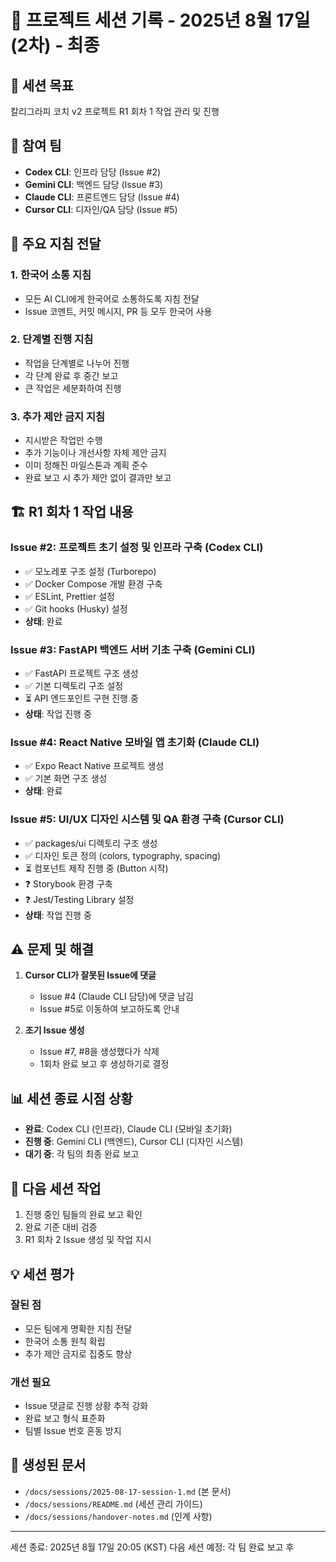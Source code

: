 # 📝 프로젝트 세션 기록 - 2025년 8월 17일 (2차) - 최종

## 🎯 세션 목표
칼리그라피 코치 v2 프로젝트 R1 회차 1 작업 관리 및 진행

## 👥 참여 팀
- **Codex CLI**: 인프라 담당 (Issue #2)
- **Gemini CLI**: 백엔드 담당 (Issue #3)
- **Claude CLI**: 프론트엔드 담당 (Issue #4)
- **Cursor CLI**: 디자인/QA 담당 (Issue #5)

## 📌 주요 지침 전달
### 1. 한국어 소통 지침
- 모든 AI CLI에게 한국어로 소통하도록 지침 전달
- Issue 코멘트, 커밋 메시지, PR 등 모두 한국어 사용

### 2. 단계별 진행 지침
- 작업을 단계별로 나누어 진행
- 각 단계 완료 후 중간 보고
- 큰 작업은 세분화하여 진행

### 3. 추가 제안 금지 지침
- 지시받은 작업만 수행
- 추가 기능이나 개선사항 자체 제안 금지
- 이미 정해진 마일스톤과 계획 준수
- 완료 보고 시 추가 제안 없이 결과만 보고

## 🏗️ R1 회차 1 작업 내용

### Issue #2: 프로젝트 초기 설정 및 인프라 구축 (Codex CLI)
- ✅ 모노레포 구조 설정 (Turborepo)
- ✅ Docker Compose 개발 환경 구축
- ✅ ESLint, Prettier 설정
- ✅ Git hooks (Husky) 설정
- **상태**: 완료

### Issue #3: FastAPI 백엔드 서버 기초 구축 (Gemini CLI)
- ✅ FastAPI 프로젝트 구조 생성
- ✅ 기본 디렉토리 구조 설정
- ⏳ API 엔드포인트 구현 진행 중
- **상태**: 작업 진행 중

### Issue #4: React Native 모바일 앱 초기화 (Claude CLI)
- ✅ Expo React Native 프로젝트 생성
- ✅ 기본 화면 구조 생성
- **상태**: 완료

### Issue #5: UI/UX 디자인 시스템 및 QA 환경 구축 (Cursor CLI)
- ✅ packages/ui 디렉토리 구조 생성
- ✅ 디자인 토큰 정의 (colors, typography, spacing)
- ⏳ 컴포넌트 제작 진행 중 (Button 시작)
- ❓ Storybook 환경 구축
- ❓ Jest/Testing Library 설정
- **상태**: 작업 진행 중

## ⚠️ 문제 및 해결
1. **Cursor CLI가 잘못된 Issue에 댓글**
   - Issue #4 (Claude CLI 담당)에 댓글 남김
   - Issue #5로 이동하여 보고하도록 안내

2. **조기 Issue 생성**
   - Issue #7, #8을 생성했다가 삭제
   - 1회차 완료 보고 후 생성하기로 결정

## 📊 세션 종료 시점 상황
- **완료**: Codex CLI (인프라), Claude CLI (모바일 초기화)
- **진행 중**: Gemini CLI (백엔드), Cursor CLI (디자인 시스템)
- **대기 중**: 각 팀의 최종 완료 보고

## 🔄 다음 세션 작업
1. 진행 중인 팀들의 완료 보고 확인
2. 완료 기준 대비 검증
3. R1 회차 2 Issue 생성 및 작업 지시

## 💡 세션 평가
### 잘된 점
- 모든 팀에게 명확한 지침 전달
- 한국어 소통 원칙 확립
- 추가 제안 금지로 집중도 향상

### 개선 필요
- Issue 댓글로 진행 상황 추적 강화
- 완료 보고 형식 표준화
- 팀별 Issue 번호 혼동 방지

## 📁 생성된 문서
- `/docs/sessions/2025-08-17-session-1.md` (본 문서)
- `/docs/sessions/README.md` (세션 관리 가이드)
- `/docs/sessions/handover-notes.md` (인계 사항)

---
세션 종료: 2025년 8월 17일 20:05 (KST)
다음 세션 예정: 각 팀 완료 보고 후